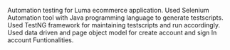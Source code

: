 Automation testing for Luma ecommerce application.
Used Selenium Automation tool with Java programming language to generate testscripts.
Used TestNG framework for maintaining testscripts and run accordingly.
Used data driven and page object model for create account and sign In account Funtionalities.
